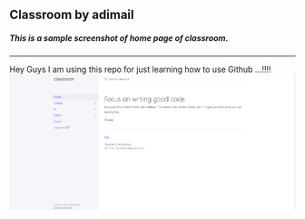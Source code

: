 ## Classroom by adimail
##### This is a sample screenshot of home page of classroom.
---
Hey Guys I am using this repo for just learning how to use Github ...!!!!
![SS of home page](./assets/images/ss2.png)